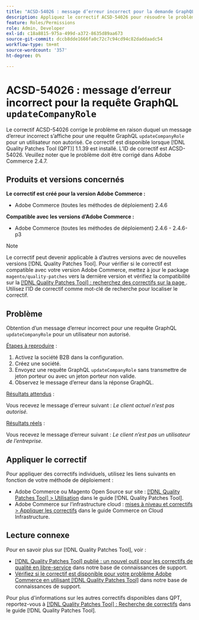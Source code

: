 ```yaml
---
title: "ACSD-54026 : message d’erreur incorrect pour la demande GraphQL updateCompanyRole"
description: Appliquez le correctif ACSD-54026 pour résoudre le problème Adobe Commerce en raison duquel un message d’erreur incorrect s’affiche pour une requête updateCompanyRole GraphQL pour un utilisateur non autorisé.
feature: Roles/Permissions
role: Admin, Developer
exl-id: c18a8815-975a-499d-a372-8635d89aa673
source-git-commit: dccb8dde1666fa0c72c7c94cd94c82daddaadc54
workflow-type: tm+mt
source-wordcount: '357'
ht-degree: 0%

---
```


# ACSD-54026 : message d’erreur incorrect pour la requête GraphQL `updateCompanyRole`

Le correctif ACSD-54026 corrige le problème en raison duquel un message d’erreur incorrect s’affiche pour une requête GraphQL `updateCompanyRole` pour un utilisateur non autorisé. Ce correctif est disponible lorsque [!DNL Quality Patches Tool (QPT)] 1.1.39 est installé. L’ID de correctif est ACSD-54026. Veuillez noter que le problème doit être corrigé dans Adobe Commerce 2.4.7.

## Produits et versions concernés

**Le correctif est créé pour la version Adobe Commerce :**

* Adobe Commerce (toutes les méthodes de déploiement) 2.4.6

**Compatible avec les versions d’Adobe Commerce :**

* Adobe Commerce (toutes les méthodes de déploiement) 2.4.6 - 2.4.6-p3

>[!NOTE]
>
>Le correctif peut devenir applicable à d’autres versions avec de nouvelles versions [!DNL Quality Patches Tool]. Pour vérifier si le correctif est compatible avec votre version Adobe Commerce, mettez à jour le package `magento/quality-patches` vers la dernière version et vérifiez la compatibilité sur la [[!DNL Quality Patches Tool] : recherchez des correctifs sur la page ](https://experienceleague.adobe.com/tools/commerce-quality-patches/index.html?lang=fr). Utilisez l’ID de correctif comme mot-clé de recherche pour localiser le correctif.

## Problème

Obtention d’un message d’erreur incorrect pour une requête GraphQL `updateCompanyRole` pour un utilisateur non autorisé.

<u>Étapes à reproduire</u> :

1. Activez la société B2B dans la configuration.
1. Créez une société.
1. Envoyez une requête GraphQL `updateCompanyRole` sans transmettre de jeton porteur ou avec un jeton porteur non valide.
1. Observez le message d’erreur dans la réponse GraphQL.

<u>Résultats attendus</u> :

Vous recevez le message d&#39;erreur suivant : *Le client actuel n&#39;est pas autorisé.*

<u>Résultats réels</u> :

Vous recevez le message d’erreur suivant : *Le client n’est pas un utilisateur de l’entreprise.*

## Appliquer le correctif

Pour appliquer des correctifs individuels, utilisez les liens suivants en fonction de votre méthode de déploiement :

* Adobe Commerce ou Magento Open Source sur site : [[!DNL Quality Patches Tool] > Utilisation](https://experienceleague.adobe.com/docs/commerce-operations/tools/quality-patches-tool/usage.html?lang=fr) dans le guide [!DNL Quality Patches Tool].
* Adobe Commerce sur l’infrastructure cloud : [mises à niveau et correctifs > Appliquer les correctifs](https://experienceleague.adobe.com/docs/commerce-cloud-service/user-guide/develop/upgrade/apply-patches.html?lang=fr) dans le guide Commerce on Cloud Infrastructure.

## Lecture connexe

Pour en savoir plus sur [!DNL Quality Patches Tool], voir :

* [[!DNL Quality Patches Tool] publié : un nouvel outil pour les correctifs de qualité en libre-service](/help/announcements/adobe-commerce-announcements/magento-quality-patches-released-new-tool-to-self-serve-quality-patches.md) dans notre base de connaissances de support.
* [Vérifiez si le correctif est disponible pour votre problème Adobe Commerce en utilisant  [!DNL Quality Patches Tool]](/help/support-tools/patches-available-in-qpt-tool/check-patch-for-magento-issue-with-magento-quality-patches.md) dans notre base de connaissances de support.

Pour plus d&#39;informations sur les autres correctifs disponibles dans QPT, reportez-vous à [[!DNL Quality Patches Tool] : Recherche de correctifs](https://experienceleague.adobe.com/tools/commerce-quality-patches/index.html?lang=fr) dans le guide [!DNL Quality Patches Tool].
